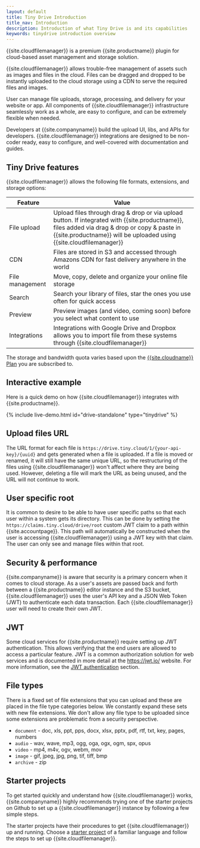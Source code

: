 ```yaml
---
layout: default
title: Tiny Drive Introduction
title_nav: Introduction
description: Introduction of what Tiny Drive is and its capabilities
keywords: tinydrive introduction overview
---
```


{{site.cloudfilemanager}} is a premium {{site.productname}} plugin for cloud-based asset management and storage solution.

{{site.cloudfilemanager}} allows trouble-free management of assets such as images and files in the cloud. Files can be dragged and dropped to be instantly uploaded to the cloud storage using a CDN to serve the required files and images.

User can manage file uploads, storage, processing, and delivery for your website or app. All components of {{site.cloudfilemanager}} infrastructure seamlessly work as a whole, are easy to configure, and can be extremely flexible when needed.

Developers at {{site.companyname}} build the upload UI, libs, and APIs for developers. {{site.cloudfilemanager}} integrations are designed to be non-coder ready, easy to configure, and well-covered with documentation and guides.

## Tiny Drive features

{{site.cloudfilemanager}} allows the following file formats, extensions, and storage options:

| Feature | Value |
| ------- | ----- |
| File upload | Upload files through drag & drop or via upload button. If integrated with {{site.productname}}, files added via drag & drop or copy & paste in {{site.productname}} will be uploaded using {{site.cloudfilemanager}} |
| CDN | Files are stored in S3 and accessed through Amazons CDN for fast delivery anywhere in the world |
| File management | Move, copy, delete and organize your online file storage |
| Search | Search your library of files, star the ones you use often for quick access |
| Preview | Preview images (and video, coming soon) before you select what content to use |
| Integrations | Integrations with Google Drive and Dropbox allows you to import file from these systems through {{site.cloudfilemanager}} |

The storage and bandwidth quota varies based upon the [{{site.cloudname}} Plan]({{site.pricingpage}}) you are subscribed to.

## Interactive example

Here is a quick demo on how {{site.cloudfilemanager}} integrates with {{site.productname}}.

{% include live-demo.html id="drive-standalone" type="tinydrive" %}

## Upload files URL

The URL format for each file is `https://drive.tiny.cloud/1/{your-api-key}/{uuid}` and gets generated when a file is uploaded.
If a file is moved or renamed, it will still have the same unique URL, so the restructuring of the files using {{site.cloudfilemanager}} won't affect where they are being used. However, deleting a file will mark the URL as being unused, and the URL will not continue to work.

## User specific root

It is common to desire to be able to have user specific paths so that each user within a system gets its directory. This can be done by setting the `https://claims.tiny.cloud/drive/root` custom JWT claim to a path within {{site.accountpage}}. This path will automatically be constructed when the user is accessing {{site.cloudfilemanager}} using a JWT key with that claim. The user can only see and manage files within that root.

## Security & performance

{{site.companyname}} is aware that security is a primary concern when it comes to cloud storage. As a user's assets are passed back and forth between a {{site.productname}} editor instance and the S3 bucket, {{site.cloudfilemanager}} uses the user's API key and a JSON Web Token (JWT) to authenticate each data transaction. Each {{site.cloudfilemanager}} user will need to create their own JWT.

## JWT

Some cloud services for {{site.productname}} require setting up JWT authentication. This allows verifying that the end users are allowed to access a particular feature. JWT is a common authorization solution for web services and is documented in more detail at the https://jwt.io/ website. For more information, see the [JWT authentication]({{site.baseurl}}/tinydrive/jwt-authentication/) section.

## File types

There is a fixed set of file extensions that you can upload and these are placed in the file type categories below. We constantly expand these sets with new file extensions. We don't allow any file type to be uploaded since some extensions are problematic from a security perspective.

* `document` - doc, xls, ppt, pps, docx, xlsx, pptx, pdf, rtf, txt, key, pages, numbers
* `audio` - wav, wave, mp3, ogg, oga, ogx, ogm, spx, opus
* `video` - mp4, m4v, ogv, webm, mov
* `image` - gif, jpeg, jpg, png, tif, tiff, bmp
* `archive` - zip

## Starter projects

To get started quickly and understand how {{site.cloudfilemanager}} works, {{site.companyname}} highly recommends trying one of the starter projects on Github to set up a {{site.cloudfilemanager}} instance by following a few simple steps.

The starter projects have their procedures to get {{site.cloudfilemanager}} up and running. Choose a [starter project]({{site.baseurl}}/tinydrive/getting-started/#starterprojects) of a familiar language and follow the steps to set up {{site.cloudfilemanager}}.
